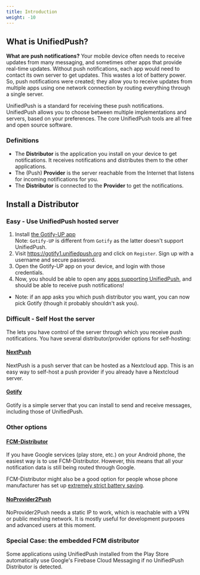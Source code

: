 ```yaml
---
title: Introduction
weight: -10
---
```


## What is UnifiedPush?

**What are push notifications?** Your mobile device often needs to receive updates from many messaging, and sometimes other apps that provide real-time updates. Without push notifications, each app would need to contact its own server to get updates. This wastes a lot of battery power. So, push notifications were created; they allow you to receive updates from multiple apps using one network connection by routing everything through a single server. 

UnifiedPush is a standard for receiving these push notifications.
UnifiedPush allows you to choose between multiple implementations and servers, based on your preferences. The core UnifiedPush tools are all free and open source software.

### Definitions
* The **Distributor** is the application you install on your device to get notifications. It receives notifications and distributes them to the other applications.
* The (Push) **Provider** is the server reachable from the Internet that listens for incoming notifications for you.
* The **Distributor** is connected to the **Provider** to get the notifications.

## Install a Distributor

### Easy - Use UnifiedPush hosted server

1. Install [the Gotify-UP app](../distributors/gotify)   
    Note: `Gotify-UP` is different from `Gotify` as the latter doesn't support UnifiedPush.
2. Visit <https://gotify1.unifiedpush.org> and click on `Register`. Sign up with a username and secure password.
3. Open the Gotify-UP app on your device, and login with those credentials.
4. Now, you should be able to open any [apps supporting UnifiedPush](../apps), and should be able to receive push notifications!
  * Note: if an app asks you which push distributor you want, you can now pick Gotify (though it probably shouldn't ask you).

### Difficult - Self Host the server

The lets you have control of the server through which you receive push notifications. You have several distributor/provider options for self-hosting:

#### [NextPush](../distributors/nextpush)

NextPush is a push server that can be hosted as a Nextcloud app. This is an easy way to self-host a push provider if you already have a Nextcloud server.

#### [Gotify](../distributors/gotify)

Gotify is a simple server that you can install to send and receive messages, including those of UnifiedPush.

### Other options

#### [FCM-Distributor](../distributors/fcm)

If you have Google services (play store, etc.) on your Android phone, the easiest way is to use FCM-Distributor. However, this means that all your notification data is still being routed through Google.

FCM-Distributor might also be a good option for people whose phone manufacturer has set up [extremely strict battery saving](https://dontkillmyapp.com/).

#### [NoProvider2Push](../distributors/np2p)

NoProvider2Push needs a static IP to work, which is reachable with a VPN or public meshing network. It is mostly useful for development purposes and advanced users at this moment.

### Special Case: the embedded FCM distributor

Some applications using UnifiedPush installed from the Play Store automatically use Google's Firebase Cloud Messaging if no UnifiedPush Distributor is detected.

